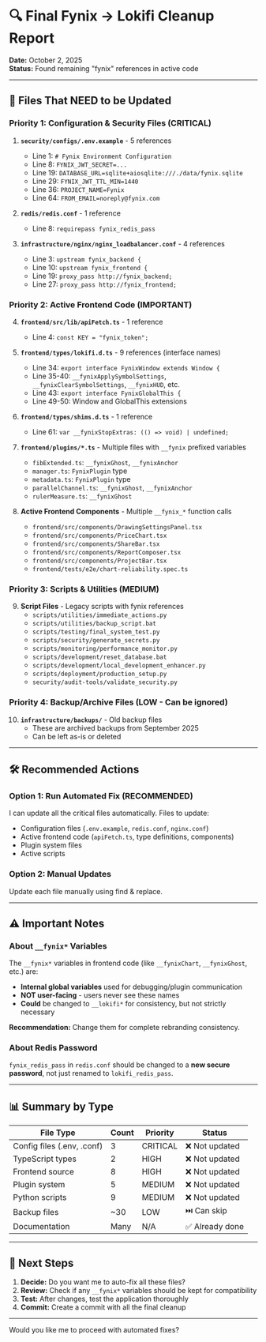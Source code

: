 # 🔍 Final Fynix → Lokifi Cleanup Report

**Date:** October 2, 2025  
**Status:** Found remaining "fynix" references in active code

---

## 🎯 Files That NEED to be Updated

### **Priority 1: Configuration & Security Files** (CRITICAL)

1. **`security/configs/.env.example`** - 5 references
   - Line 1: `# Fynix Environment Configuration`
   - Line 8: `FYNIX_JWT_SECRET=...`
   - Line 19: `DATABASE_URL=sqlite+aiosqlite:///./data/fynix.sqlite`
   - Line 29: `FYNIX_JWT_TTL_MIN=1440`
   - Line 36: `PROJECT_NAME=Fynix`
   - Line 64: `FROM_EMAIL=noreply@fynix.com`

2. **`redis/redis.conf`** - 1 reference
   - Line 8: `requirepass fynix_redis_pass`

3. **`infrastructure/nginx/nginx_loadbalancer.conf`** - 4 references
   - Line 3: `upstream fynix_backend {`
   - Line 10: `upstream fynix_frontend {`
   - Line 19: `proxy_pass http://fynix_backend;`
   - Line 27: `proxy_pass http://fynix_frontend;`

### **Priority 2: Active Frontend Code** (IMPORTANT)

4. **`frontend/src/lib/apiFetch.ts`** - 1 reference
   - Line 4: `const KEY = "fynix_token";`

5. **`frontend/types/lokifi.d.ts`** - 9 references (interface names)
   - Line 34: `export interface FynixWindow extends Window {`
   - Line 35-40: `__fynixApplySymbolSettings`, `__fynixClearSymbolSettings`, `__fynixHUD`, etc.
   - Line 43: `export interface FynixGlobalThis {`
   - Line 49-50: Window and GlobalThis extensions

6. **`frontend/types/shims.d.ts`** - 1 reference
   - Line 61: `var __fynixStopExtras: (() => void) | undefined;`

7. **`frontend/plugins/*.ts`** - Multiple files with `__fynix` prefixed variables
   - `fibExtended.ts`: `__fynixGhost`, `__fynixAnchor`
   - `manager.ts`: `FynixPlugin` type
   - `metadata.ts`: `FynixPlugin` type
   - `parallelChannel.ts`: `__fynixGhost`, `__fynixAnchor`
   - `rulerMeasure.ts`: `__fynixGhost`

8. **Active Frontend Components** - Multiple `__fynix_*` function calls
   - `frontend/src/components/DrawingSettingsPanel.tsx`
   - `frontend/src/components/PriceChart.tsx`
   - `frontend/src/components/ShareBar.tsx`
   - `frontend/src/components/ReportComposer.tsx`
   - `frontend/src/components/ProjectBar.tsx`
   - `frontend/tests/e2e/chart-reliability.spec.ts`

### **Priority 3: Scripts & Utilities** (MEDIUM)

9. **Script Files** - Legacy scripts with fynix references
   - `scripts/utilities/immediate_actions.py`
   - `scripts/utilities/backup_script.bat`
   - `scripts/testing/final_system_test.py`
   - `scripts/security/generate_secrets.py`
   - `scripts/monitoring/performance_monitor.py`
   - `scripts/development/reset_database.bat`
   - `scripts/development/local_development_enhancer.py`
   - `scripts/deployment/production_setup.py`
   - `security/audit-tools/validate_security.py`

### **Priority 4: Backup/Archive Files** (LOW - Can be ignored)

10. **`infrastructure/backups/`** - Old backup files
    - These are archived backups from September 2025
    - Can be left as-is or deleted

---

## 🛠️ Recommended Actions

### **Option 1: Run Automated Fix (RECOMMENDED)**

I can update all the critical files automatically. Files to update:
- Configuration files (`.env.example`, `redis.conf`, `nginx.conf`)
- Active frontend code (`apiFetch.ts`, type definitions, components)
- Plugin system files
- Active scripts

### **Option 2: Manual Updates**

Update each file manually using find & replace.

---

## ⚠️ Important Notes

### **About `__fynix*` Variables**

The `__fynix*` variables in frontend code (like `__fynixChart`, `__fynixGhost`, etc.) are:
- **Internal global variables** used for debugging/plugin communication
- **NOT user-facing** - users never see these names
- **Could** be changed to `__lokifi*` for consistency, but not strictly necessary

**Recommendation:** Change them for complete rebranding consistency.

### **About Redis Password**

`fynix_redis_pass` in `redis.conf` should be changed to a **new secure password**, not just renamed to `lokifi_redis_pass`.

---

## 📊 Summary by Type

| File Type | Count | Priority | Status |
|-----------|-------|----------|--------|
| Config files (.env, .conf) | 3 | CRITICAL | ❌ Not updated |
| TypeScript types | 2 | HIGH | ❌ Not updated |
| Frontend source | 8 | HIGH | ❌ Not updated |
| Plugin system | 5 | MEDIUM | ❌ Not updated |
| Python scripts | 9 | MEDIUM | ❌ Not updated |
| Backup files | ~30 | LOW | ⏭️ Can skip |
| Documentation | Many | N/A | ✅ Already done |

---

## 🎯 Next Steps

1. **Decide:** Do you want me to auto-fix all these files?
2. **Review:** Check if any `__fynix*` variables should be kept for compatibility
3. **Test:** After changes, test the application thoroughly
4. **Commit:** Create a commit with all the final cleanup

---

Would you like me to proceed with automated fixes?
